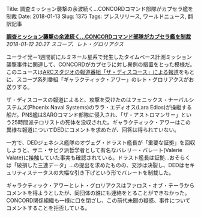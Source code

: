 Title: 調査ミッション襲撃の余波続く…CONCORDコマンド部隊がカプセラ艦を制裁
Date: 2018-01-13
Slug: 1375
Tags: プレスリリース, ワールドニュース, 翻訳記事

<p class="lead"><strong><a href="https://community.eveonline.com/news/news-channels/world-news/concord-deploys-assault-commandos-and-sanctions-in-the-aftermath-of-attack-on-science-mission/">調査ミッション襲撃の余波続く…CONCORDコマンド部隊がカプセラ艦を制裁</a></strong><br/>
<em>2018-01-12 20:27 スコープ、レト・グロリアクス</em></p>
<p>ユーライ発－1週間前にルミネール星系で発生したタイムベース計測ミッション襲撃事件に関連して、CONCORDがカプセラに対し異例の措置をとった模様だ。このニュースは<a href="https://www.youtube.com/watch?v=yf4ufwXGEok">ARCスタジオの報道番組「ザ・ディスコース」による報道</a>をもとに、スコープ系列番組「ギャラクティック・アワー」のレト・グロリアクスがお送りする。</p>
<p>ザ・ディスコースの報道によると、攻撃を受けたのはフェニックス・ナーバルシステムズ(Phoenix Naval Systems)のララ・エディオス(Lara Edios)が操縦する船だ。PNS艦はSAROコマンド部隊に侵入され、「ザ・アストロマンサー」という25時間派テロリストの死体を没収された。ギャラクティック・アワーはこの異様な報道についてDEDにコメントを求めたが、回答は得られていない。</p>
<p>一方で、DEDジェネシス艦隊のオヴェグ・ドラスト艦長が「重要な証拠」を回収しようと、サニ・サビク派哲学者として有名なバレリー・バレート(Valerie Valate)に接触していた事実も確認されている。ドラスト艦長は証拠…おそらくは「破損した三連データ」…の提出を求めたものの、交渉は決裂し、DEDはセキュリティステータスの大幅な引き下げという形でバレートを制裁した。</p>
<p>ギャラクティック・アワーとレト・グロリアクスはファロス・オブ・テーラからコメントを得ようとしたが、同団体の誰にも連絡をとることができなかった。CONCORD関係組織も一様に口を閉ざし、この前代未聞の疑惑、事件についてコメントすることを拒否している。</p>

